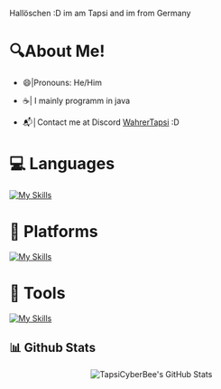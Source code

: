 Hallöschen :D im am Tapsi and im from Germany

# 🔍About Me!

 - 😄|Pronouns: He/Him
 
 - ☕| I mainly programm in java

 - 📬│Contact me at Discord [WahrerTapsi](https://discord.com/users/1157252084341690368) :D

 # 💻 Languages
 
 [![My Skills](https://skillicons.dev/icons?i=java,gradle,maven)](https://skillicons.dev)

 # 🚀 Platforms
 
 [![My Skills](https://skillicons.dev/icons?i=discord,bots,game)](https://skillicons.dev)
 
 # 🧰 Tools
 
 [![My Skills](https://skillicons.dev/icons?i=idea,vscode,github)](https://skillicons.dev)

## 📊 Github Stats

<div align="center">
<img src="https://github-readme-stats.vercel.app/api?username=wahrertapsi&show_icons=true&theme=dark&icon_color=48842d&title_color=48842d&text_color=ffffff&border_color=48842d" alt="TapsiCyberBee's GitHub Stats">
</div>
